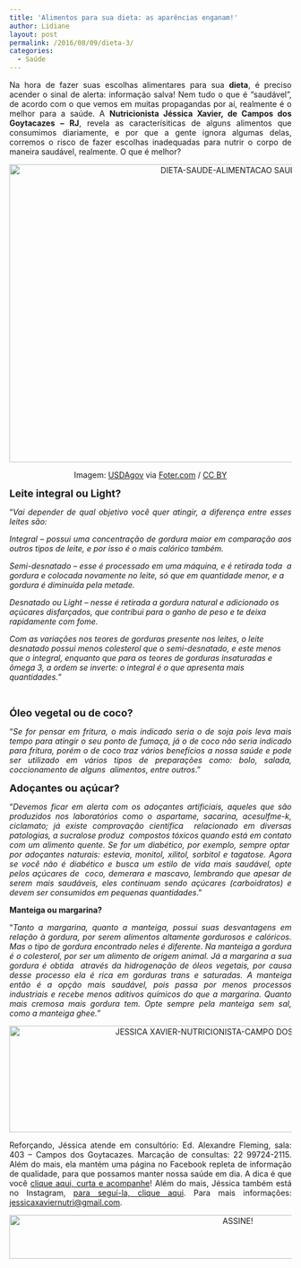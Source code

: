 ```yaml
---
title: 'Alimentos para sua dieta: as aparências enganam!'
author: Lidiane
layout: post
permalink: /2016/08/09/dieta-3/
categories:
  - Saúde
---
```

<p align="justify">
  Na hora de fazer suas escolhas alimentares para sua <strong>dieta</strong>, é preciso acender o sinal de alerta: informação salva! Nem tudo o que é “saudável”, de acordo com o que vemos em muitas propagandas por aí, realmente é o melhor para a saúde. A <strong>Nutricionista Jéssica Xavier, de Campos dos Goytacazes – RJ</strong>, revela as caracterísiticas de alguns alimentos que consumimos diariamente, e por que a gente ignora algumas delas, corremos o risco de fazer escolhas inadequadas para nutrir o corpo de maneira saudável, realmente. O que é melhor?
</p>

<p align="center">
  <img class="alignnone size-full wp-image-12760" src="https://www.trololodemulher.com.br/2016/08/DIETA-SAUDE-ALIMENTACAO-SAUDAVEL.jpg" alt="DIETA-SAUDE-ALIMENTACAO SAUDAVEL" width="800" height="531" />
</p>

<p align="center">
  Imagem: <a href="https://www.flickr.com/photos/usdagov/25860473810/" target="_blank" rel="noopener noreferrer">USDAgov</a> via <a href="http://foter.com/" target="_blank" rel="noopener noreferrer">Foter.com</a> / <a href="http://creativecommons.org/licenses/by/2.0/" target="_blank" rel="noopener noreferrer">CC BY</a>
</p>

<p align="justify">
  <strong><span style="font-size: large;">Leite integral ou Light?</span></strong>
</p>

<p align="justify">
  “<em>Vai depender de qual objetivo você quer atingir, a diferença entre esses leites são: </em>
</p>

<p align="justify">
  <em>Integral – possui uma concentração de gordura maior em comparação aos outros tipos de leite, e por isso é o mais calórico também.</em>
</p>

_Semi-desnatado &#8211; esse é processado em uma máquina, e é retirada toda  a gordura e colocada novamente no leite, só que em quantidade menor, e a gordura é diminuída pela metade._

_Desnatado ou Light – nesse é retirada a gordura natural e adicionado os açúcares disfarçados, que contribui para o ganho de peso e te deixa rapidamente com fome._

_Com as variações nos teores de gorduras presente nos leites, o leite desnatado possui menos colesterol que o semi-desnatado, e este menos que o integral, enquanto que para os teores de gorduras insaturadas e ômega 3, a ordem se inverte: o integral é o que apresenta mais quantidades._”

&nbsp;

**<span style="font-size: large;">Óleo vegetal ou de coco?</span>**

<p align="justify">
  “<em>Se for pensar em fritura, o mais indicado seria o de soja pois leva mais tempo para atingir o seu ponto de fumaça, já o de coco não seria indicado para fritura, porém o de coco traz vários benefícios a nossa saúde e pode ser utilizado em vários tipos de preparações como: bolo, salada, coccionamento de alguns  alimentos, entre outros</em>.”
</p>

<p align="justify">
  <b><span style="font-size: large;">Adoçantes ou açúcar?</span></b>
</p>

<p align="justify">
  “<em>Devemos ficar em alerta com os adoçantes artificiais, aqueles que são produzidos nos laboratórios como o aspartame, sacarina, acesulfme-k, ciclamato; já existe comprovação científica  relacionado em diversas patologias, a sucralose produz  compostos tóxicos quando está em contato com um alimento quente. Se for um diabético, por exemplo, sempre optar  por adoçantes naturais: estevia, monitol, xilitol, sorbitol e tagatose. Agora se você não é diabético e busca um estilo de vida mais saudável, opte pelos açúcares de  coco, demerara e mascavo, lembrando que apesar de serem mais saudáveis, eles continuam sendo açúcares (carboidratos) e devem ser consumidos em pequenas quantidades</em>.”
</p>

<p align="justify">
  <b>Manteiga ou margarina?</b>
</p>

<p align="justify">
  “<em>Tanto a margarina, quanto a manteiga, possui suas desvantagens em relação à gordura, por serem alimentos altamente gordurosos e calóricos. Mas o tipo de gordura encontrado neles é diferente. </em><em>Na manteiga a gordura é o colesterol, por ser um alimento de origem animal. Já a margarina a sua gordura é obtida  através da hidrogenação de óleos vegetais, por causa desse processo ela é rica em gorduras trans e saturadas. </em><em>A manteiga então é a opção mais saudável, pois passa por menos processos industriais e recebe menos aditivos químicos do que a margarina. </em><em>Quanto mais cremosa mais gordura tem. Opte sempre pela manteiga sem sal, como a manteiga ghee.”</em>
</p>

<p align="center">
  <img class="alignnone size-full wp-image-12762" src="https://www.trololodemulher.com.br/2016/08/JESSICA-XAVIER-NUTRICIONISTA-CAMPO-DOS-GOYTACAZES-RJ.jpg" alt="JESSICA XAVIER-NUTRICIONISTA-CAMPO DOS GOYTACAZES-RJ" width="800" height="190" />
</p>

<p align="justify">
  Reforçando, Jéssica atende em consultório: Ed. Alexandre Fleming, sala: 403 &#8211; Campos dos Goytacazes. Marcação de consultas: 22 99724-2115. Além do mais, ela mantém uma página no Facebook repleta de informação de qualidade, para que possamos manter nossa saúde em dia. A dica é que você <a href="https://www.facebook.com/jessicaxaviernutricionista/home" target="_blank" rel="noopener noreferrer">clique aqui, curta e acompanhe</a>! Além do mais, Jéssica também está no Instagram, <a href="https://www.instagram.com/jessicaxaviernutri/" target="_blank" rel="noopener noreferrer">para seguí-la, clique aqui</a>. Para mais informações: <a href="mailto:jessicaxaviernutri@gmail.com">jessicaxaviernutri@gmail.com</a>.
</p>

<p align="center">
  <a href="http://feedburner.google.com/fb/a/mailverify?uri=blogBichaFemea&loc=en_US" target="_blank" rel="noopener noreferrer"><img class="alignnone size-full wp-image-10439" src="https://www.trololodemulher.com.br/2014/09/ASSINE.png" alt="ASSINE!" width="800" height="78" /></a>
</p>

<p align="justify">